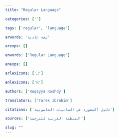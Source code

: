 ```yaml
---
title: "Regular Language"

categories: ['']

tags: ['regular', 'language']

arwords: 'لغة عادية'

arexps: []

enwords: ['Regular Language']

enexps: []

arlexicons: ['ل']

enlexicons: ['R']

authors: ['Ruqayya Roshdy']

translators: ['Tarek Ibrahim']

citations: ['دليل أكسفورد في السانيات الحاسوبية']

sources: ['المنظمة العربية للترجمة']

slug: ""
---
```

